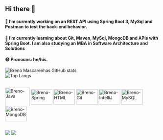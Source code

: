 ## Hi there 👋

#### 🔭 I’m currently working on an REST API using Spring Boot 3, MySql and Postman to test the back-end behavior.
#### 🌱 I’m currently learning about Git, Maven, MySql, MongoDB and APIs with Spring Boot. I am also studying an MBA in Software Architecture and Solutions
#### 😄 Pronouns: he/his.

  ![Breno Mascarenhas GitHub stats](https://github-readme-stats.vercel.app/api?username=brenoliveira8&show_icons=true&theme=radical)
  <br>
  ![Top Langs](https://github-readme-stats.vercel.app/api/top-langs/?username=brenoliveira8&layout=compact&show_icons=true&theme=radical&hide_progress=true)

<div style="display: inline_block"><br>
  <img align="center" alt="Breno-Java" height="60" width="80" src="https://cdn.jsdelivr.net/gh/devicons/devicon/icons/java/java-original.svg"/>
  <img align="center" alt="Breno-Spring" height="50" width="70" src="https://cdn.jsdelivr.net/gh/devicons/devicon/icons/spring/spring-original.svg"/>
  <img align="center" alt="Breno-HTML" height="50" width="70" src="https://cdn.jsdelivr.net/gh/devicons/devicon/icons/html5/html5-original.svg"/>
  <img align="center" alt="Breno-Git" height="50" width="70" src="https://cdn.jsdelivr.net/gh/devicons/devicon/icons/git/git-original.svg"/>
  <img align="center" alt="Breno-IntelliJ" height="50" width="70" src="https://cdn.jsdelivr.net/gh/devicons/devicon/icons/intellij/intellij-original.svg"/>
  <img align="center" alt="Breno-MySQL" height="50" width="70" src="https://cdn.jsdelivr.net/gh/devicons/devicon/icons/mysql/mysql-original.svg"/>
  <img align="center" alt="Breno-MongoDB" height="50" width="70" src="https://cdn.jsdelivr.net/gh/devicons/devicon/icons/mongodb/mongodb-original.svg"/>
</div>

##
  
<div> 
  <a href = "mailto:brenoliveira8@gmail.com"><img src="https://img.shields.io/badge/Gmail-D14836?style=for-the-badge&logo=gmail&logoColor=white" target="_blank"></a>
  <a href="https://www.linkedin.com/in/breno-mascarenhas-oliveira-9040b6125/" target="_blank"><img src="https://img.shields.io/badge/-LinkedIn-%230077B5?style=for-the-badge&logo=linkedin&logoColor=white" target="_blank"></a> 
</div>
